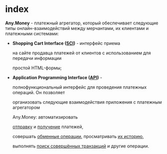 # index

**Any.Money** - платежный агрегатор, который обеспечивает следующие типы онлайн-взаимодействий между мерчантами, их клиентами и платежными системами:

* **Shopping Cart Interface \(**[**SCI**](sci_start.md)**\)** - интерфейс приема 

  на сайте продавца платежей от клиентов с использованием для передачи информации 

  простой HTML-формы;  

* **Application Programming Interface \(**[**API**](auth.md)**\)** - 

  полнофункциональный интерфейс для проведения платежных операций. Он позволяет 

  организовать следующие взаимодействия приложения с платежным агрегатором 

  Any.Money: автоматизировать 

  [отправку](payout.md) и [получение](invoice.md) платежей, 

  совершать [обменные операции](convert.md), просматривать [их историю](history.md), 

  выполнять [поиск совершённых транзакций](status.md) и другие операции.

